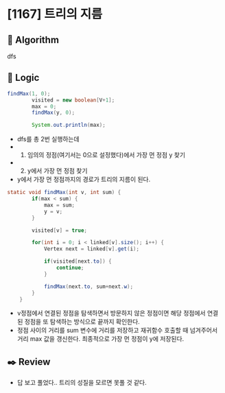 # [1167] 트리의 지름

## :pushpin: **Algorithm**

dfs

## :round_pushpin: **Logic**

```java
findMax(1, 0);
		visited = new boolean[V+1];
		max = 0;
		findMax(y, 0);

		System.out.println(max);
```

- dfs를 총 2번 실행하는데
- 1. 임의의 정점(여기서는 0으로 설정했다)에서 가장 먼 정점 y 찾기
- 2. y에서 가장 먼 정점 찾기
- y에서 가장 먼 정점까지의 경로가 트리의 지름이 된다.

```java
static void findMax(int v, int sum) {
		if(max < sum) {
			max = sum;
			y = v;
		}

		visited[v] = true;

		for(int i = 0; i < linked[v].size(); i++) {
			Vertex next = linked[v].get(i);

			if(visited[next.to]) {
				continue;
			}

			findMax(next.to, sum+next.w);
		}
	}
```

- v정점에서 연결된 정점을 탐색하면서 방문하지 않은 정점이면 해당 정점에서 연결된 정점을 또 탐색하는 방식으로 끝까지 확인한다.
- 정점 사이의 거리를 sum 변수에 거리를 저장하고 재귀함수 호출할 때 넘겨주어서 거리 max 값을 갱신한다. 최종적으로 가장 먼 정점이 y에 저장된다.

## :black_nib: **Review**

- 답 보고 풀었다.. 트리의 성질을 모르면 못풀 것 같다.
